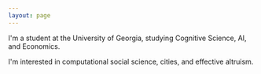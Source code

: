 ```yaml
---
layout: page
---
```


I'm a student at the University of Georgia, studying Cognitive Science, AI, and Economics. 

I'm interested in computational social science, cities, and effective altruism.
